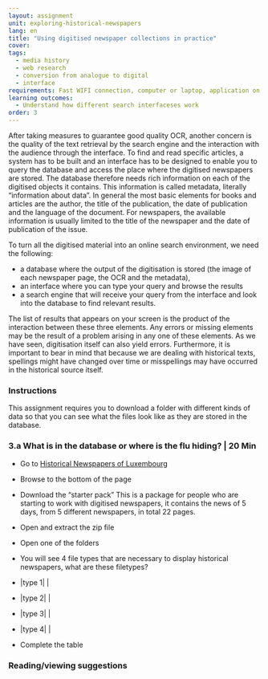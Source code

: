 ```yaml
---
layout: assignment
unit: exploring-historical-newspapers
lang: en
title: "Using digitised newspaper collections in practice"
cover:
tags:
  - media history
  - web research
  - conversion from analogue to digital
  - interface
requirements: Fast WIFI connection, computer or laptop, application on laptop or computer to view video,
learning outcomes:
  - Understand how different search interfaceses work  
order: 3
---
```


After taking measures to guarantee good quality OCR, another concern is the quality of the text retrieval by the search engine and the interaction with the audience through the interface. To find and read specific articles, a system has to be built and an interface has to be designed to enable you to query the database and access the place where the digitised newspapers are stored. The database therefore needs rich information on each of the digitised objects it contains. This information is called metadata, literally “information about data”. In general the most basic elements for books and articles are the author, the title of the publication, the date of publication and the language of the document. For newspapers, the available information is usually limited to the title of the newspaper and the date of publication of the issue. 

To turn all the digitised material into an online search environment, we need the following:
- a database where the output of the digitisation is stored (the image of each newspaper page, the OCR and the metadata), 
- an interface where you can type your query and browse the results 
- a search engine that will receive your query from the interface and look into the database to find relevant results. 

The list of results that appears on your screen is the product of the interaction between these three elements. Any errors or missing elements may be the result of a problem arising in any one of these elements. As we have seen, digitisation itself can also yield errors. Furthermore, it is important to bear in mind that because we are dealing with historical texts, spellings might have changed over time or misspellings may have occurred in the historical source itself.  

<!-- more -->

<!-- briefing-student -->

### Instructions
<!-- section-contents -->
This assignment requires you to download a folder with different kinds of data so that you can see what the files look like as they are stored in the database.

<!-- section -->

### 3.a What is in the database or where is the flu hiding? | 20 Min
<!-- section-contents -->

- Go to [Historical Newspapers of Luxembourg](https://data.bnl.lu/data/historical-newspapers/)  
- Browse to the bottom of the page
- Download the “starter pack”
This is a package for people who are starting to work with digitised newspapers, it contains the news of 5 days, from 5 different newspapers, in total 22 pages.  
- Open and extract the zip file
- Open one of the folders 

- You will see 4 file types that are necessary to display historical newspapers, what are these filetypes?
- |type 1|  |
- |type 2|  |
- |type 3|  |
- |type 4|  |

- Complete the table

<!-- section -->

### Reading/viewing suggestions
<!-- section-contents -->


<!-- briefing-teacher --> 



